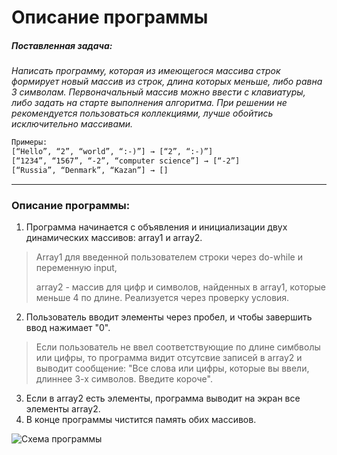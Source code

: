 # Описание программы

##### Поставленная задача:
*Написать программу, которая из имеющегося массива строк формирует новый массив из строк, длина которых меньше, либо равна 3 символам. Первоначальный массив можно ввести с клавиатуры, либо задать на старте выполнения алгоритма. При решении не рекомендуется пользоваться коллекциями, лучше обойтись исключительно массивами.*

```html
Примеры:
[“Hello”, “2”, “world”, “:-)”] → [“2”, “:-)”]
[“1234”, “1567”, “-2”, “computer science”] → [“-2”]
[“Russia”, “Denmark”, “Kazan”] → []
```
--- 



### Описание программы:

1. Программа начинается с объявления и инициализации двух динамических массивов: array1 и array2.
>   Array1 для введенной пользователем строки через do-while и переменную input,
> 
>   array2 - массив для цифр и символов, найденных в array1, которые меньше 4 по длине. Реализуется через проверку условия. 

2. Пользователь вводит элементы через пробел, и чтобы завершить ввод нажимает "0".
>   Если пользователь не ввел соответствующие по длине симбволы или цифры, то программа видит отсутсвие записей в array2 и выводит сообщение: "Все слова или цифры, которые вы ввели, длиннее 3-х символов. Введите короче".

3. Если в array2 есть элементы, программа выводит на экран все элементы array2.
4. В конце программы чистится память обих массивов. 

![Схема программы](chart.jpg)